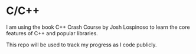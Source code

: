 # C/C++

I am using the book C++ Crash Course by Josh Lospinoso to learn the core features of C++ and popular libraries.

This repo will be used to track my progress as I code publicly.
